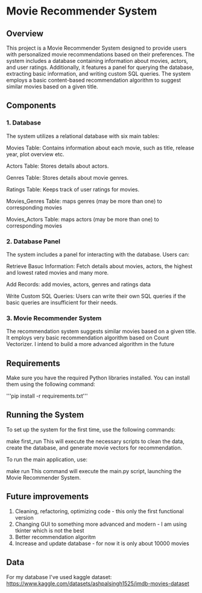 # Movie Recommender System

## Overview
This project is a Movie Recommender System designed to provide users with personalized movie recommendations based on their preferences. The system includes a database containing information about movies, actors, and user ratings. Additionally, it features a panel for querying the database, extracting basic information, and writing custom SQL queries. The system employs a basic content-based recommendation algorithm to suggest similar movies based on a given title.

## Components
### 1. Database

  The system utilizes a relational database with six main tables:

Movies Table: Contains information about each movie, such as title, release year, plot overview etc.

Actors Table: Stores details about actors.

Genres Table: Stores details about movie genres.

Ratings Table: Keeps track of user ratings for movies.

Movies_Genres Table: maps genres (may be more than one) to corresponding movies

Movies_Actors Table: maps actors (may be more than one) to corresponding movies

### 2. Database Panel

The system includes a panel for interacting with the database. Users can:

Retrieve Basuc Information: Fetch details about movies, actors, the highest and lowest rated movies and many more.

Add Records: add movies, actors, genres and ratings data

Write Custom SQL Queries: Users can write their own SQL queries if the basic queries are insufficient for their needs.

### 3. Movie Recommender System
The recommendation system suggests similar movies based on a given title. It employs very basic recommendation algorithm based on Count Vectorizer. I intend to build a more advanced algorithm in the future

## Requirements
Make sure you have the required Python libraries installed. You can install them using the following command:

'''pip install -r requirements.txt'''

## Running the System

To set up the system for the first time, use the following commands:

make first_run
This will execute the necessary scripts to clean the data, create the database, and generate movie vectors for recommendation.

To run the main application, use:

make run
This command will execute the main.py script, launching the Movie Recommender System.

## Future improvements

  1. Cleaning, refactoring, optimizing code - this only the first functional version
  2. Changing GUI to something more advanced and modern - I am using tkinter which is not the best
  3. Better recommendation algoritm
  4. Increase and update database - for now it is only about 10000 movies

## Data

For my database I've used kaggle dataset: https://www.kaggle.com/datasets/ashpalsingh1525/imdb-movies-dataset
